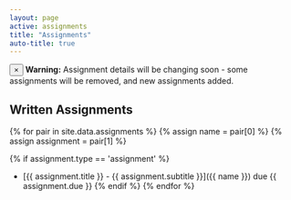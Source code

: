 ```yaml
---
layout: page
active: assignments
title: "Assignments"
auto-title: true
---
```


<div class="alert alert-dismissible alert-danger">
  <button type="button" class="close" data-dismiss="alert">&times;</button>
  <strong>Warning:</strong> Assignment details will be changing soon - some assignments will be removed,
  and new assignments added.
</div>


## Written Assignments

{% for pair in site.data.assignments %}
  {% assign name = pair[0] %}
  {% assign assignment = pair[1] %}

  {% if assignment.type == 'assignment' %}
- [{{ assignment.title }} - {{ assignment.subtitle }}]({{ name }}) due {{ assignment.due }}
  {% endif %}
{% endfor %}

